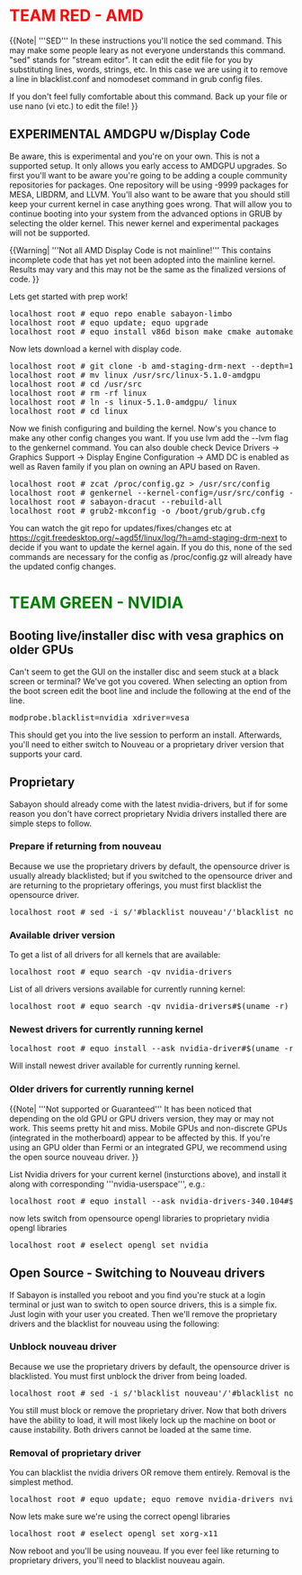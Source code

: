 # <span style="color:red">TEAM RED - AMD</span>

{{Note| '''SED'''
In these instructions you'll notice the sed command. This may make some people leary as not everyone understands this command. "sed" stands for "stream editor". It can edit the edit file for you by substituting lines, words, strings, etc. In this case we are using it to remove a line in blacklist.conf and nomodeset command in grub config files.

If you don't feel fully comfortable about this command. Back up your file or use nano (vi etc.) to edit the file!
}}


## EXPERIMENTAL AMDGPU w/Display Code


Be aware, this is experimental and you're on your own. This is not a supported setup. It only allows you early access to AMDGPU upgrades.
So first you'll want to be aware you're going to be adding a couple community repositories for packages. One repository will be using -9999 packages for MESA, LIBDRM, and LLVM.
You'll also want to be aware that you should still keep your current kernel in case anything goes wrong. That will allow you to continue booting into your system from the advanced options in GRUB by selecting the older kernel. This newer kernel and experimental packages will not be supported.

{{Warning| '''Not all AMD Display Code is not mainline!'''
This contains incomplete code that has yet not been adopted into the mainline kernel. Results may vary and this may not be the same as the finalized versions of code.
}}


Lets get started with prep work!
<pre class="clear">
localhost root # equo repo enable sabayon-limbo
localhost root # equo update; equo upgrade
localhost root # equo install v86d bison make cmake automake gcc genkernel-next dracut sabayon-dracut git 
</pre>

Now lets download a kernel with display code.
<pre class="clear">
localhost root # git clone -b amd-staging-drm-next --depth=1 git://people.freedesktop.org/~agd5f/linux    
localhost root # mv linux /usr/src/linux-5.1.0-amdgpu
localhost root # cd /usr/src
localhost root # rm -rf linux
localhost root # ln -s linux-5.1.0-amdgpu/ linux
localhost root # cd linux
</pre>

Now we finish configuring and building the kernel. Now's you chance to make any other config changes you want. If you use lvm add the --lvm flag to the genkernel command.
You can also double check Device Drivers -> Graphics Support -> Display Engine Configuration -> AMD DC is enabled as well as Raven family if you plan on owning an APU based on Raven.
<pre class="clear">
localhost root # zcat /proc/config.gz > /usr/src/config
localhost root # genkernel --kernel-config=/usr/src/config --menuconfig --splash=sabayon --luks kernel
localhost root # sabayon-dracut --rebuild-all
localhost root # grub2-mkconfig -o /boot/grub/grub.cfg 
</pre>

You can watch the git repo for updates/fixes/changes etc at https://cgit.freedesktop.org/~agd5f/linux/log/?h=amd-staging-drm-next to decide if you want to update the kernel again. If you do this, none of the sed commands are necessary for the config as /proc/config.gz will already have the updated config changes.

# <span style="color:green">TEAM GREEN - NVIDIA</span>

## Booting live/installer disc with vesa graphics on older GPUs
Can't seem to get the GUI on the installer disc and seem stuck at a black screen or terminal? We've got you covered. When selecting an option from the boot screen
edit the boot line and include the following at the end of the line. 
<pre class="clear">
modprobe.blacklist=nvidia xdriver=vesa
</pre>
This should get you into the live session to perform an install. Afterwards, you'll need to either switch to Nouveau or a proprietary driver version that supports your card.

## Proprietary
Sabayon should already come with the latest nvidia-drivers, but if for some reason you don't have correct proprietary Nvidia drivers installed there are simple steps to follow.

### Prepare if returning from nouveau
Because we use the proprietary drivers by default, the opensource driver is usually already blacklisted; but if you switched to the opensource driver and are returning to the proprietary offerings, you must first blacklist the opensource driver.
<pre class="clear">
localhost root # sed -i s/'#blacklist nouveau'/'blacklist nouveau'/ /etc/modprobe.d/blacklist.conf
</pre>
### Available driver version

To get a list of all drivers for all kernels that are available:
<pre class="clear">
localhost root # equo search -qv nvidia-drivers
</pre>
List of all drivers versions available for currently running kernel:
<pre class="clear">
localhost root # equo search -qv nvidia-drivers#$(uname -r)
</pre>
### Newest drivers for currently running kernel
<pre class="clear">
localhost root # equo install --ask nvidia-driver#$(uname -r) nvidia-userspace
</pre>
Will install newest driver available for currently running kernel.

### Older drivers for currently running kernel
{{Note| '''Not supported or Guaranteed'''
It has been noticed that depending on the old GPU or GPU drivers version, they may or may not work. This seems pretty hit and miss.
Mobile GPUs and non-discrete GPUs (integrated in the motherboard) appear to be affected by this. If you're using an GPU older than
Fermi or an integrated GPU, we recommend using the open source nouveau driver.
}}

List Nvidia drivers for your current kernel (insturctions above), and install it along with corresponding '''nvidia-userspace''', e.g.:
<pre class="clear">
localhost root # equo install --ask nvidia-drivers-340.104#$(uname -r) nvidia-drivers-340.104
</pre>
now lets switch from opensource opengl libraries to proprietary nvidia opengl libraries
<pre class="clear">
localhost root # eselect opengl set nvidia
</pre>
## Open Source - Switching to Nouveau drivers
If Sabayon is installed you reboot and you find you're stuck at a login terminal or just wan to switch to open source drivers, this is a simple fix. 
Just login with your user you created. Then we'll remove the proprietary drivers and the blacklist for nouveau using the following:

### Unblock nouveau driver
Because we use the proprietary drivers by default, the opensource driver is blacklisted. You must first unblock the driver from being loaded.
<pre class="clear">
localhost root # sed -i s/'blacklist nouveau'/'#blacklist nouveau'/ /etc/modprobe.d/blacklist.conf
</pre>
You still must block or remove the proprietary driver. Now that both drivers have the ability to load, it will most likely lock up the machine
on boot or cause instability. Both drivers cannot be loaded at the same time.

### Removal of proprietary driver
You can blacklist the nvidia drivers OR remove them entirely. Removal is the simplest method.
<pre class="clear">
localhost root # equo update; equo remove nvidia-drivers nvidia-userspace
</pre>
Now lets make sure we're using the correct opengl libraries
<pre class="clear">
localhost root # eselect opengl set xorg-x11
</pre>
Now reboot and you'll be using nouveau. If you ever feel like returning to proprietary drivers, you'll need to blacklist nouveau again.
